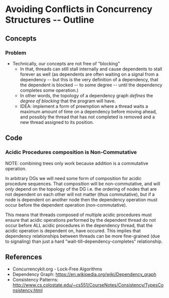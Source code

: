 # Avoiding Conflicts in Concurrency Structures -- Outline

## Concepts

### Problem

- Technically, our concepts are not free of "blocking"
    + In that, threads can still stall internally and cause dependents to stall forever as well (as dependents are often waiting on a signal from a dependency -- but this is the very definition of a dependency, that the dependent is blocked -- to some degree -- until the dependency completes some operation.)
    + In other words, the topology of a dependency graph *defines* the *degree of blocking* that the program will have.
    + IDEA: implement a form of preemption where a thread waits a maximum amount of time on a dependency before moving ahead, and possibly the thread that has not completed is removed and a new thread assigned to its position.

## Code

### Acidic Procedures composition is Non-Commutative

NOTE: combining trees only work because addition is a commutative operation.

In arbitrary DGs we will need some form of composition for acidic procedure sequences. That composition will be non-commutative, and will *only* depend on the topology of the DG i.e. the ordering of nodes that are not dependent on each other will not matter (thus commutative), but if a node is dependent on another node then the dependency operation must occur before the dependent operation (non-commutative). 

This means that threads composed of multiple acidic procedures must ensure that acidic operations performed by the dependent thread do not occur before ALL acidic procedures in the dependency thread, that the acidic operation is dependent on, have occured. This implies that dependency relationships between threads can be more fine-grained (due to signaling) than just a hard "wait-till-dependency-completes" relationship.

## References

- Concurrencykit.org - Lock-Free Algorithms
- Dependency Graph: https://en.wikipedia.org/wiki/Dependency_graph
- Consistency Patterns: http://www.cs.colostate.edu/~cs551/CourseNotes/Consistency/TypesConsistency.html